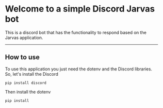 ### <h1> Welcome to a simple Discord Jarvas bot </h1>
<p>This is a discord bot that has the functionality to respond based on the Jarvas application.</p>
<hr/>
<h2>How to use</h2>
<p>To use this application you just need the dotenv and the Discord libraries. So, let's install the Discord</p>

```
pip install discord
```
<p>Then install the dotenv</p>
  
```
pip install
```
